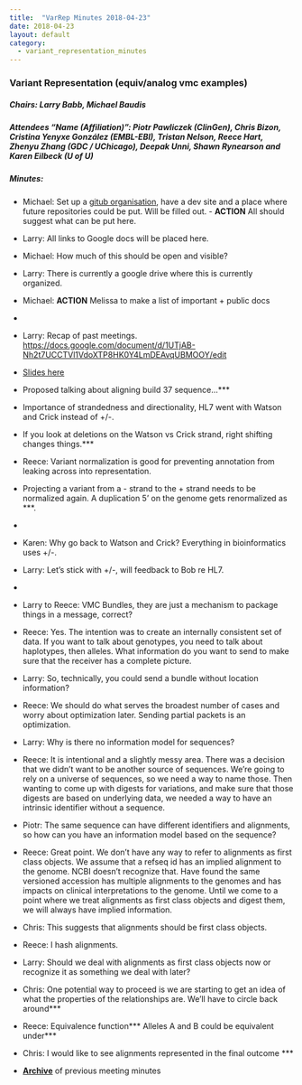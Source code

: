 ```yaml
---
title:  "VarRep Minutes 2018-04-23"
date: 2018-04-23
layout: default
category:
  - variant_representation_minutes
---
```


### Variant Representation (equiv/analog vmc examples)
##### Chairs: Larry Babb, Michael Baudis
##### Attendees “Name (Affiliation)”: Piotr Pawliczek (ClinGen), Chris Bizon, Cristina Yenyxe González (EMBL-EBI), Tristan Nelson, Reece Hart, Zhenyu Zhang (GDC / UChicago), Deepak Unni, Shawn Rynearson and Karen Eilbeck (U of U)


##### Minutes:

- Michael: Set up a [gitub organisation](https://github.com/ga4gh-gks), have a dev site and a place where future repositories could be put.  Will be filled out. - **ACTION** All should suggest what can be put here.
- Larry: All links to Google docs will be placed here.
- Michael:  How much of this should be open and visible?
- Larry: There is currently a google drive where this is currently organized.
- Michael: **ACTION** Melissa to make a list of important + public docs
- 
- Larry: Recap of past meetings.  https://docs.google.com/document/d/1UTjAB-Nh2t7UCCTVl1VdoXTP8HK0Y4LmDEAvqUBMOOY/edit
- [Slides here](https://drive.google.com/file/d/1Qw-_rC2tLNiKJc6WwjCl0H4T_tq6DCdi/view)

- Proposed talking about aligning build 37 sequence…***
- Importance of strandedness and directionality, HL7 went with Watson and Crick instead of +/-.
- If you look at deletions on the Watson vs Crick strand, right shifting changes things.***
- Reece:  Variant normalization is good for preventing annotation from leaking across into representation.
- Projecting a variant from a - strand to the + strand needs to be normalized again.  A duplication 5’ on the genome gets renormalized as ***. 
- 
- Karen: Why go back to Watson and Crick?  Everything in bioinformatics uses +/-.
- Larry: Let’s stick with +/-, will feedback to Bob re HL7.
- 
- Larry to Reece: VMC Bundles, they are just a mechanism to package things in a message, correct?
- Reece: Yes.  The intention was to create an internally consistent set of data.  If you want to talk about genotypes, you need to talk about haplotypes, then alleles.  What information do you want to send to make sure that the receiver has a complete picture.
- Larry: So, technically, you could send a bundle without location information?
- Reece: We should do what serves the broadest number of cases and worry about optimization later.  Sending partial packets is an optimization.
- Larry:  Why is there no information model for sequences?
- Reece: It is intentional and a slightly messy area.  There was a decision that we didn’t want to be another source of sequences.  We’re going to rely on a universe of sequences, so we need a way to name those.  Then wanting to come up with digests for variations, and make sure that those digests are based on underlying data, we needed a way to have an intrinsic identifier without a sequence.
- Piotr: The same sequence can have different identifiers and alignments, so how can you have an information model based on the sequence?
- Reece: Great point.  We don’t have any way to refer to alignments as first class objects.  We assume that a refseq id has an implied alignment to the genome.  NCBI doesn’t recognize that.  Have found the same versioned accession has multiple alignments to the genomes and has impacts on clinical interpretations to the genome.  Until we come to a point where we treat alignments as first class objects and digest them, we will always have implied information.
- Chris: This suggests that alignments should be first class objects.
- Reece: I hash alignments.
- Larry: Should we deal with alignments as first class objects now or recognize it as something we deal with later?
- Chris: One potential way to proceed is we are starting to get an idea of what the properties of the relationships are.  We’ll have to circle back around***
- Reece: Equivalence function***  Alleles A and B could be equivalent under***
- Chris: I would like to see alignments represented in the final outcome ***


* [**Archive**](/variant_representation_minutes.html) of previous meeting minutes
